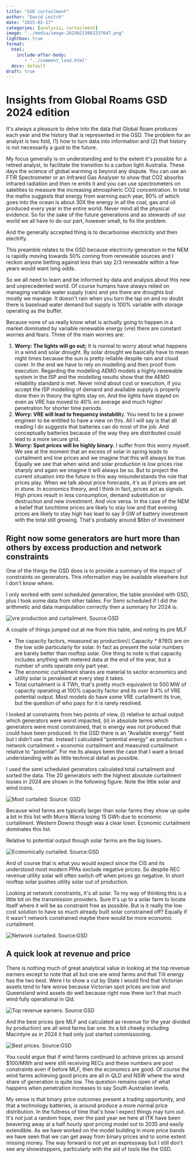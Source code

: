 ```yaml
---
title: "GSD curtailment"
author: "David Leitch"
date: "2025-02-17"
categories: [analysis, curtailment]
image: "../media/image-20250213083237647.png"
lightbox: true
format:
  html:
    include-after-body:
       - "../comment_load.html"
  docx: default
draft: true
---
```




# Insights from Global Roams GSD 2024 edition

It's always a pleasure to delve into the data that Global Roam produces each year and the history that is represented in the GSD. The problem for an analyst is two fold, (1) how to turn data into information and (2) that history is not necessarily a guid to the future. 

My focus generally is on understanding and to the extent it's possible for a retired analyst, to facilitate the transition to a carbon light Australia. These days the science of global warming is beyond any dispute. You can use an FTIR Spectrometer or an Infrared Gas Analyser to show that CO2 absorbs infrared radiation and then re emits it and you can use spectrometers on satellites to measure the increasing atmospheric CO2 concentration. In total the maths suggests that  energy from warming each year, 90% of which goes into the ocean is about 30X the energy in all the coal, gas and oil produced every year in the entire world. Never mind all the physical evidence. So for the sake of the future generations and as stewards of our world we all have to do our part, however small, to fix the problem.

And the generally accepted thing is to decarbonise electricity and then electrify. 

This preamble relates to the GSD because electricity generation in the NEM is rapidly moving towards 50% coming from renewable sources and I reckon anyone betting against less than say 2/3 renewable within a few years would want long odds.

So we all need to learn and be informed by data and analysis about  this new and unprecedented world. Of course humans have always relied on managing  variable water supply (rain) and yes there are droughts but mostly we manage. It doesn't rain when you turn the tap on and no doubt there is baseload water demand but supply is 100% variable with storage operating as the buffer. 

Because none of us really know what is actually going to happen in a market dominated by variable renewable energy (vre) there are constant worries and fears.  Three of the main worries are:

1. **Worry: The lights will go out;** It is normal to worry about what happens in a wind and solar drought. By solar drought we basically have to mean night times because the sun is pretty reliable despite rain and cloud cover. In the end we have to rely on modelling and then proof from execution. Regarding the modelling AEMO models a highly renewable system in the ISP and the modelling results show that the AEMO reliability standard is met. Never mind about cost or execution, if you accept the ISP modelling of demand and available supply is properly done then in theory the lights stay on. And the lights have stayed on even as VRE has moved to 40% on average and much higher penetration for shorter time periods.
2. **Worry: VRE will lead to frequency instabilit**y. You need to be a power engineer to be entitled to have a view on this. All I will say is that all reading I do suggests that batteries can do most of the job. And conceptually batteries because of the way they are distributed could lead to a more secure grid.
3. **Worry: Spot prices will be highly binary.** I suffer from this worry myself. We see at the moment that an excess of solar in spring leads to curtailment and low prices and we imagine that this will always be true. Equally we see that when wind and solar production is low prices rise sharply and again we imagine it will always be so. But to project the current situation  into the future in this way misunderstands the role that prices play. When we talk about price forecasts, it's as if prices are set in stone. In economics theory, and I think in fact, prices act as signals. High prices result in less consumption, demand substitution or destruction and new investment. And vice versa. In the case of the NEM a belief that lunchtime prices are likely to stay low and that evening prices are likely to stay high has lead to say 9 GW of battery investment with the total still growing. That's probably around \$6bn of investment

## Right now some generators are hurt more than others by excess production and network constraints

One of the things the GSD does is to provide a summary of the impact of constraints on generators. This information may be available elsewhere but  I don't know where.

I only worked with semi scheduled generation, the table provided with GSD, plus I took some data from other tables. For Semi scheduled if I did the arithmetic and data manipulation correctly then a summary for 2024  is:



![vre production and curtailment. Source:GSD](../media/image-20250217122757210.png)

A couple of things jumped out at me from this table, and noting its pre MLF

- The capacity factors, measured as production/( Capacity * 8760) are on the low side particularly for solar. In fact as present the solar numbers are barely better than rooftop solar. One thing to note is that capacity includes anything with metered data at the end of the year, but a number of units operate only part year.
- The economic curtailment shares are material to sector economics and utility solar is penalised at every step it takes.
- Total curtailment is 4 TWh, that's pretty much equivalent to 500 MW of capacity operating at 100% capacity factor and its over 9.4% of VRE potential output. Most models do have some VRE curtailment  its true, but the question of who pays for it is rarely resolved.

I looked at constraints from two points of view, (i) relative to actual output which generators were worst impacted, (ii) in absolute terms which generators were most constrained, that is energy was not produced that could have been produced. In the GSD there is an "Available energy" field but I didn't use that. Instead I calculated "potential energy" as production + network curtailment + economic curtailment and measured curtailment relative to "potential". For me its always been the case that I want a broad understanding with as little technical detail as possible.

I used the semi scheduled generators calculated total curtailment and sorted the data. The 20 generators with the highest absolute curtailment losses in 2024 are shown in the following figure. Note the little solar and wind icons.

![Most curtailed: Source: GSD](../media/image-20250217122906396.png)

Because wind farms are typically larger than solar farms they  show up quite a bit in this list with Murra Warra losing 15 GWh due to economic curtailment. Western Downs though was a clear loser. Economic curtailment dominates this list.

Relative to potential output though solar farms are the big losers.

![Economically curtailed. Source:GSD](../media/image-20250217122950792.png)

And of course that is what you would expect since  the CIS and its understood most modern PPAs exclude negative prices. So despite REC revenue utility solar will often switch off when prices go negative. In short rooftop solar pushes utility solar out of production.

Looking at network constraints, it's all solar. To my way of thinking this is a little bit on the transmission providers. Sure it's up to a solar farm to locate itself where it will be as constraint free as possible. But is it really the low cost solution to have so much already built solar constrained off? Equally if it wasn't network constrained maybe there would be more economic curtailment.


![Network curtailed. Source:GSD](../media/image-20250217123042218.png)

## A quick look at revenue and price

There is nothing much of great analytical value in looking at the top revenue earners except to note that all but one are wind farms and that Tilt energy has the two best. Were I to show a cut by State I would find that Victorian assets tend to fare worse because Victorian spot prices are low and Queensland wind assets do well because right now there isn't that much wind fully operational in Qld.

![Top revenue earners. Source:GSD ](../media/image-20250217123124680.png)

And the best prices (pre MLF and calculated as revenue for the year divided by production) are all wind farms bar one. Its a bit cheeky including Macintyre as in 2024 it had only just started commissioning.



![Best prices. Source:GSD](../media/image-20250217123242707.png)

You could argue that if wind farms continued to achieve prices up around \$100/MWh and were still receiving RECs and these numbers are post constraints even if before MLF, then the economics are good. Of course the wind farms achieving good prices are all in QLD and NSW where the wind share of generation is quite low. The question remains open of what happens when penetration increases to say South Australian levels.

My sense is that binary price outcomes present a trading opportunity, and that a technology batteries, is around produce a more normal price distribution. In the fullness of time that's how I expect things may turn out. It's not just a random hope, over the past year we here at ITK have been beavering away at a half hourly spot pricing model out to 2035 and easily extendible. As we have worked on the model building in more price bands we have seen that we can get away from binary prices and to some extent missing money. The way forward is not yet an expressway but I still don't see any showstoppers, particularly with the aid of tools like the GSD.